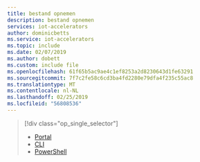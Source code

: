 ```yaml
---
title: bestand opnemen
description: bestand opnemen
services: iot-accelerators
author: dominicbetts
ms.service: iot-accelerators
ms.topic: include
ms.date: 02/07/2019
ms.author: dobett
ms.custom: include file
ms.openlocfilehash: 61f65b5ac9ae4c1ef8253a2d8230643d1fe63291
ms.sourcegitcommit: 7f7c2fe58c6cd3ba4fd2280e79dfa4f235c55ac8
ms.translationtype: MT
ms.contentlocale: nl-NL
ms.lasthandoff: 02/25/2019
ms.locfileid: "56808536"
---
```

> [!div class="op_single_selector"]
> * [Portal](../articles/iot-central/howto-manage-iot-central-from-portal.md)
> * [CLI](../articles/iot-central/howto-manage-iot-central-from-cli.md)
> * [PowerShell](../articles/iot-central/howto-manage-iot-central-from-powershell.md)
